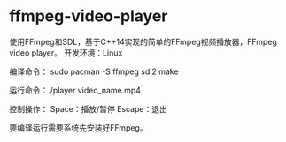 # ffmpeg-video-player
使用FFmpeg和SDL，基于C++14实现的简单的FFmpeg视频播放器，FFmpeg video player。
开发环境：Linux

编译命令：
sudo pacman -S ffmpeg sdl2
make

运行命令：./player video_name.mp4

控制操作：
Space：播放/暂停
Escape：退出

要编译运行需要系统先安装好FFmpeg。
